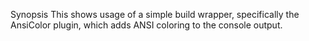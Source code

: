 Synopsis
This shows usage of a simple build wrapper, specifically the AnsiColor plugin, which adds ANSI coloring to the console output.
